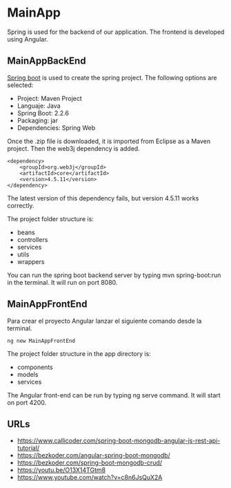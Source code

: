 # MainApp
Spring is used for the backend of our application. The frontend is developed using Angular.

## MainAppBackEnd
[Spring boot](https://start.spring.io/) is used to create the spring project. The following options are selected:
- Project: Maven Project
- Languaje: Java
- Spring Boot: 2.2.6
- Packaging: jar
- Dependencies: Spring Web

Once the .zip file is downloaded, it is imported from Eclipse as a Maven project. Then the web3j dependency is added.
```
<dependency>
    <groupId>org.web3j</groupId>
    <artifactId>core</artifactId>
    <version>4.5.11</version>
</dependency>
```
The latest version of this dependency fails, but version 4.5.11 works correctly.

The project folder structure is:
- beans
- controllers
- services
- utils
- wrappers

You can run the spring boot backend server by typing mvn spring-boot:run in the terminal. It will run on port 8080.

## MainAppFrontEnd
Para crear el proyecto Angular lanzar el siguiente comando desde la terminal.
```
ng new MainAppFrontEnd
```

The project folder structure in the app directory is:
- components
- models
- services

The Angular front-end can be run by typing ng serve command. It will start on port 4200.


## URLs
- https://www.callicoder.com/spring-boot-mongodb-angular-js-rest-api-tutorial/
- https://bezkoder.com/angular-spring-boot-mongodb/
- https://bezkoder.com/spring-boot-mongodb-crud/
- https://youtu.be/O13X14TGtm8
- https://www.youtube.com/watch?v=c8n6JsQuX2A
